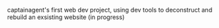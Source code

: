 captainagent's first web dev project,
using dev tools to deconstruct and rebuild an exsisting website
 (in progress)